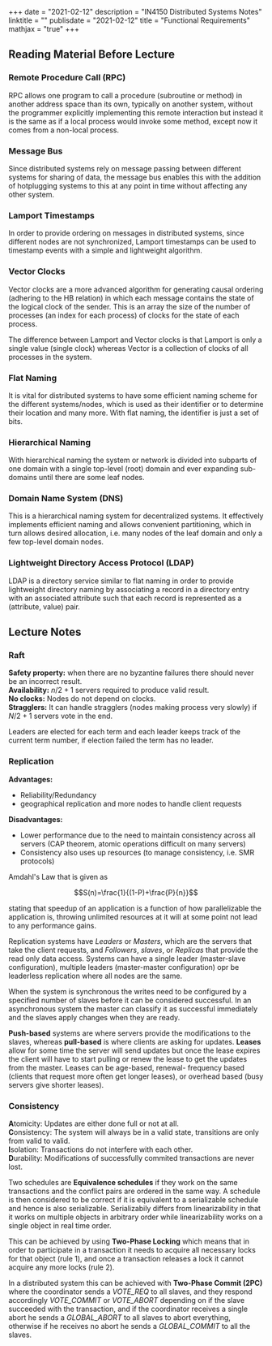 +++
date = "2021-02-12"
description = "IN4150 Distributed Systems Notes"
linktitle = ""
publisdate = "2021-02-12"
title = "Functional Requirements"
mathjax = "true"
+++

## Reading Material Before Lecture

### Remote Procedure Call (RPC)

RPC allows one program to call a procedure (subroutine or method) in another address space than its own, typically on
another system, without the programmer explicitly implementing this remote interaction but instead it is the same as
if a local process would invoke some method, except now it comes from a non-local process.

### Message Bus

Since distributed systems rely on message passing between different systems for sharing of data, the message bus enables
this with the addition of hotplugging systems to this at any point in time without affecting any other system.

### Lamport Timestamps

In order to provide ordering on messages in distributed systems, since different nodes are not synchronized, Lamport
timestamps can be used to timestamp events with a simple and lightweight algorithm.

### Vector Clocks

Vector clocks are a more advanced algorithm for generating causal ordering (adhering to the HB relation) in which each
message contains the state of the logical clock of the sender. This is an array the size of the number of processes (an
index for each process) of clocks for the state of each process.

The difference between Lamport and Vector clocks is that Lamport is only a single value (single clock) whereas Vector
is a collection of clocks of all processes in the system.

### Flat Naming

It is vital for distributed systems to have some efficient naming scheme for the different systems/nodes, which is used
as their identifier or to determine their location and many more. With flat naming, the identifier is just a set of bits.

### Hierarchical Naming

With hierarchical naming the system or network is divided into subparts of one domain with a single top-level (root)
domain and ever expanding sub-domains until there are some leaf nodes.

### Domain Name System (DNS)

This is a hierarchical naming system for decentralized systems. It effectively implements efficient naming and allows
convenient partitioning, which in turn allows desired allocation, i.e. many nodes of the leaf domain and only a few
top-level domain nodes.

### Lightweight Directory Access Protocol (LDAP)

LDAP is a directory service similar to flat naming in order to provide lightweight directory naming by associating a
record in a directory entry with an associated attribute such that each record is represented as a (attribute, value)
pair.

## Lecture Notes

### Raft

**Safety property:** when there are no byzantine failures there should never be an incorrect result.  
**Availability:**  $n/2+1$ servers required to produce valid result.  
**No clocks:** Nodes do not depend on clocks.  
**Stragglers:** It can handle stragglers (nodes making process very slowly) if $N/2+1$ servers vote in the end.  

Leaders are elected for each term and each leader keeps track of the current term number, if election failed the term
has no leader.

### Replication

**Advantages:**

- Reliability/Redundancy
- geographical replication and more nodes to handle client requests

**Disadvantages:**

- Lower performance due to the need to maintain consistency across all servers (CAP theorem, atomic operations difficult
on many servers)
- Consistency also uses up resources (to manage consistency, i.e. SMR protocols)

Amdahl's Law that is given as

$$S(n)=\frac{1}{(1-P)+\frac{P}{n}}$$

stating that speedup of an application is a function of how parallelizable the application is, throwing unlimited resources
at it will at some point not lead to any performance gains.

Replication systems have _Leaders_ or _Masters_, which are the servers that take the client requests, and _Followers_, _slaves_,
or _Replicas_ that provide the read only data access. Systems can have a single leader (master-slave configuration), multiple
leaders (master-master configuration) opr be leaderless replication where all nodes are the same.

When the system is synchronous the writes need to be configured by a specified number of slaves before it can be considered
successful. In an asynchronous system the master can classify it as successful immediately and the slaves apply changes
when they are ready.

**Push-based** systems are where servers provide the modifications to the slaves, whereas **pull-based** is where clients
are asking for updates. **Leases** allow for some time the server will send updates but once the lease expires the
client will have to start pulling or renew the lease to get the updates from the master. Leases can be age-based, renewal-
frequency based (clients that request more often get longer leases), or overhead based (busy servers give shorter leases).

### Consistency

**A**tomicity: Updates are either done full or not at all.  
**C**onsistency: The system will always be in a valid state, transitions are only from valid to valid.  
**I**solation: Transactions do not interfere with each other.  
**D**urability: Modifications of successfully commited transactions are never lost.  

Two schedules are **Equivalence schedules** if they work on the same transactions and the conflict pairs are ordered in
the same way. A schedule is then considered to be correct if it is equivalent to a serializable schedule and hence is
also serializable. Serializabily differs from linearizability in that it works on multiple objects in arbitrary order
while linearizability works on a single object in real time order.

This can be achieved by using **Two-Phase Locking** which means that in order to participate in a transaction it needs
to acquire all necessary locks for that object (rule 1), and once a transaction releases a lock it cannot acquire any
more locks (rule 2).

In a distributed system this can be achieved with **Two-Phase Commit (2PC)** where the coordinator sends a _VOTE\_REQ_ to
all slaves, and they respond accordingly _VOTE\_COMMIT_ or _VOTE\_ABORT_ depending on if the slave succeeded with the transaction,
and if the coordinator receives a single abort he sends a _GLOBAL\_ABORT_ to all slaves to abort everything, otherwise if 
he receives no abort he sends a _GLOBAL\_COMMIT_ to all the slaves.
